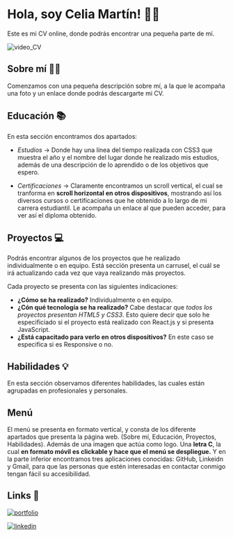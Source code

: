 # Hola, soy Celia Martín! 👋🏻

Este es mi CV online, donde podrás encontrar una pequeña parte de mí. 

![video_CV](https://user-images.githubusercontent.com/113979188/216831563-a8836ffb-65a3-4f89-9fae-240647d601f6.gif)

## Sobre mí 👩🏻

Comenzamos con una pequeña descripción sobre mí, a la que le acompaña una foto y un enlace donde podrás descargarte mi CV. 

## Educación 📚

En esta sección encontramos dos apartados: 

- *Estudios* → Donde hay una línea del tiempo realizada con CSS3 que muestra el año y el nombre del lugar donde he realizado mis estudios, además de una descripción de lo aprendido o de los objetivos que espero.

- *Certificaciones* → Claramente encontramos un scroll vertical, el cual se tranforma en **scroll horizontal en otros dispositivos**, mostrando así los diversos cursos o certificaciones que he obtenido a lo largo de mi carrera estudiantil. Le acompaña un enlace al que pueden acceder, para ver así el diploma obtenido. 

## Proyectos 💻

Podrás encontrar algunos de los proyectos que he realizado individualmente o en equipo. Está sección presenta un carrusel, el cuál se irá actualizando cada vez que vaya realizando más proyectos.

Cada proyecto se presenta con las siguientes indicaciones: 
- **¿Cómo se ha realizado?** Individualmente o en equipo. 
- **¿Cón qué tecnología se ha realizado?** Cabe destacar que *todos los proyectos presentan HTML5 y CSS3*. Esto quiere decir que solo he especificiado si el proyecto está realizado con React.js y si presenta JavaScript. 
- **¿Está capacitado para verlo en otros dispositivos?** En este caso se especifica si es Responsive o no. 


## Habilidades 💡

En esta sección observamos diferentes habilidades, las cuales están agrupadas en profesionales y personales. 

## Menú 

El menú se presenta en formato vertical, y consta de los diferente apartados que presenta la página web. (Sobre mí, Educación, Proyectos, Habilidades). Además de una imagen que actúa como logo. Una **letra C**, la cual **en formato móvil es clickable y hace que el menú se despliegue.** Y en la parte inferior encontramos tres aplicaciones conocidas: GitHub, Linkeidn y Gmail, para que las personas que estén interesadas en contactar conmigo tengan fácil su accesibilidad.

## Links 🔗

[![portfolio](https://img.shields.io/badge/my_portfolio-000?style=for-the-badge&logo=ko-fi&logoColor=white)](https://celiamartin11.github.io/Personal-Project-CV-JavaScript/)

[![linkedin](https://img.shields.io/badge/linkedin-0A66C2?style=for-the-badge&logo=linkedin&logoColor=white)](https://www.linkedin.com/in/celiamartinh/)

